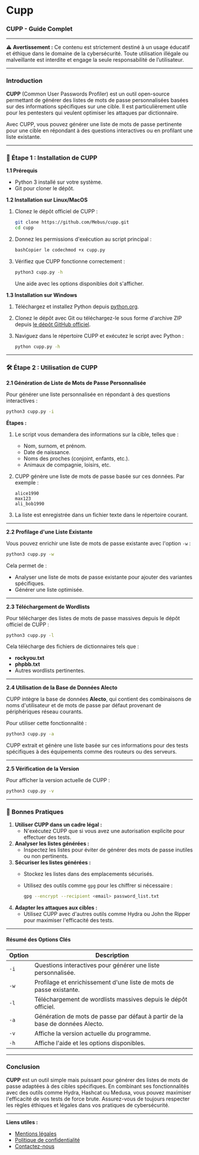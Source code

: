 # Cupp

### **CUPP - Guide Complet**

***

⚠️ **Avertissement :** Ce contenu est strictement destiné à un usage éducatif et éthique dans le domaine de la cybersécurité. Toute utilisation illégale ou malveillante est interdite et engage la seule responsabilité de l’utilisateur.

***

### **Introduction**

**CUPP** (Common User Passwords Profiler) est un outil open-source permettant de générer des listes de mots de passe personnalisées basées sur des informations spécifiques sur une cible. Il est particulièrement utile pour les pentesters qui veulent optimiser les attaques par dictionnaire.

Avec CUPP, vous pouvez générer une liste de mots de passe pertinente pour une cible en répondant à des questions interactives ou en profilant une liste existante.

***

### **🚀 Étape 1 : Installation de CUPP**

**1.1 Prérequis**

* Python 3 installé sur votre système.
* Git pour cloner le dépôt.

**1.2 Installation sur Linux/MacOS**

1.  Clonez le dépôt officiel de CUPP :

    ```bash
    git clone https://github.com/Mebus/cupp.git
    cd cupp
    ```
2.  Donnez les permissions d'exécution au script principal :

    ```bash
    bashCopier le codechmod +x cupp.py
    ```
3.  Vérifiez que CUPP fonctionne correctement :

    ```bash
    python3 cupp.py -h
    ```

    Une aide avec les options disponibles doit s'afficher.

**1.3 Installation sur Windows**

1. Téléchargez et installez Python depuis [python.org](https://www.python.org/downloads/).
2. Clonez le dépôt avec Git ou téléchargez-le sous forme d'archive ZIP depuis [le dépôt GitHub officiel](https://github.com/Mebus/cupp).
3.  Naviguez dans le répertoire CUPP et exécutez le script avec Python :

    ```bash
    python cupp.py -h
    ```

***

### **🛠️ Étape 2 : Utilisation de CUPP**

**2.1 Génération de Liste de Mots de Passe Personnalisée**

Pour générer une liste personnalisée en répondant à des questions interactives :

```bash
python3 cupp.py -i
```

**Étapes :**

1. Le script vous demandera des informations sur la cible, telles que :
   * Nom, surnom, et prénom.
   * Date de naissance.
   * Noms des proches (conjoint, enfants, etc.).
   * Animaux de compagnie, loisirs, etc.
2.  CUPP génère une liste de mots de passe basée sur ces données. Par exemple :

    ```
    alice1990
    max123
    ali_bob1990
    ```
3. La liste est enregistrée dans un fichier texte dans le répertoire courant.

***

**2.2 Profilage d'une Liste Existante**

Vous pouvez enrichir une liste de mots de passe existante avec l'option `-w` :

```bash
python3 cupp.py -w
```

Cela permet de :

* Analyser une liste de mots de passe existante pour ajouter des variantes spécifiques.
* Générer une liste optimisée.

***

**2.3 Téléchargement de Wordlists**

Pour télécharger des listes de mots de passe massives depuis le dépôt officiel de CUPP :

```bash
python3 cupp.py -l
```

Cela télécharge des fichiers de dictionnaires tels que :

* **rockyou.txt**
* **phpbb.txt**
* Autres wordlists pertinentes.

***

**2.4 Utilisation de la Base de Données Alecto**

CUPP intègre la base de données **Alecto**, qui contient des combinaisons de noms d'utilisateur et de mots de passe par défaut provenant de périphériques réseau courants.

Pour utiliser cette fonctionnalité :

```bash
python3 cupp.py -a
```

CUPP extrait et génère une liste basée sur ces informations pour des tests spécifiques à des équipements comme des routeurs ou des serveurs.

***

**2.5 Vérification de la Version**

Pour afficher la version actuelle de CUPP :

```bash
python3 cupp.py -v
```

***

### **📖 Bonnes Pratiques**

1. **Utiliser CUPP dans un cadre légal :**
   * N'exécutez CUPP que si vous avez une autorisation explicite pour effectuer des tests.
2. **Analyser les listes générées :**
   * Inspectez les listes pour éviter de générer des mots de passe inutiles ou non pertinents.
3. **Sécuriser les listes générées :**
   * Stockez les listes dans des emplacements sécurisés.
   *   Utilisez des outils comme `gpg` pour les chiffrer si nécessaire :

       ```bash
       gpg --encrypt --recipient <email> password_list.txt
       ```
4. **Adapter les attaques aux cibles :**
   * Utilisez CUPP avec d'autres outils comme Hydra ou John the Ripper pour maximiser l'efficacité des tests.

***

#### **Résumé des Options Clés**

| Option | Description                                                                   |
| ------ | ----------------------------------------------------------------------------- |
| `-i`   | Questions interactives pour générer une liste personnalisée.                  |
| `-w`   | Profilage et enrichissement d'une liste de mots de passe existante.           |
| `-l`   | Téléchargement de wordlists massives depuis le dépôt officiel.                |
| `-a`   | Génération de mots de passe par défaut à partir de la base de données Alecto. |
| `-v`   | Affiche la version actuelle du programme.                                     |
| `-h`   | Affiche l'aide et les options disponibles.                                    |

***

### **Conclusion**

**CUPP** est un outil simple mais puissant pour générer des listes de mots de passe adaptées à des cibles spécifiques. En combinant ses fonctionnalités avec des outils comme Hydra, Hashcat ou Medusa, vous pouvez maximiser l'efficacité de vos tests de force brute. Assurez-vous de toujours respecter les règles éthiques et légales dans vos pratiques de cybersécurité.

***

**Liens utiles :**

* [Mentions légales](https://dika-1.gitbook.io/road-to-hacker/mentions-legales)
* [Politique de confidentialité](https://dika-1.gitbook.io/road-to-hacker/politique-de-confidentialite)
* [Contactez-nous](mailto:dika-road-to-hacker@protonmail.com)
